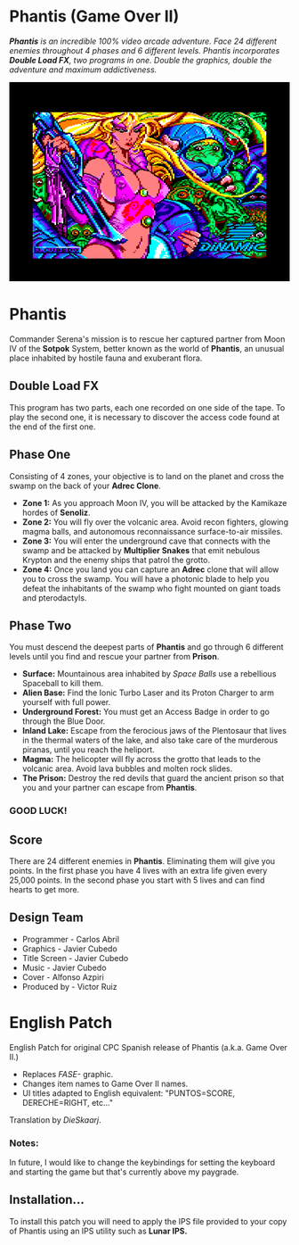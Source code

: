 # Phantis (Game Over II)

***Phantis** is an incredible 100% video arcade adventure. Face 24 different enemies throughout 4 phases and 6 different levels. Phantis incorporates **Double Load FX**, two programs in one. Double the graphics, double the adventure and maximum addictiveness.*

![Title](https://github.com/DieSkaarj/PhantisEnglishPatch/blob/main/PhantisTitle.png)

# Phantis

Commander Serena's mission is to rescue her captured partner from Moon IV of the **Sotpok** System, better known as the world of **Phantis**, an unusual place inhabited by hostile fauna and exuberant flora.

## Double Load FX

This program has two parts, each one recorded on one side of the tape. To play the second one, it is necessary to discover the access code found at the end of the first one.

## Phase One

Consisting of 4 zones, your objective is to land on the planet and cross the swamp on the back of your **Adrec Clone**.

- **Zone 1:** As you approach Moon IV, you will be attacked by the Kamikaze hordes of **Senoliz**.
- **Zone 2:** You will fly over the volcanic area. Avoid recon fighters, glowing magma balls, and autonomous reconnaissance surface-to-air missiles.
- **Zone 3:** You will enter the underground cave that connects with the swamp and be attacked by **Multiplier Snakes** that emit nebulous Krypton and the enemy ships that patrol the grotto.
- **Zone 4:** Once you land you can capture an **Adrec** clone that will allow you to cross the swamp. You will have a photonic blade to help you defeat the inhabitants of the swamp who fight mounted on giant toads and pterodactyls.

## Phase Two

You must descend the deepest parts of **Phantis** and go through 6 different levels until you find and rescue your partner from **Prison**.

- **Surface:** Mountainous area inhabited by *Space Balls* use a rebellious Spaceball to kill them.
- **Alien Base:** Find the Ionic Turbo Laser and its Proton Charger to arm yourself with full power.
- **Underground Forest:** You must get an Access Badge in order to go through the Blue Door.
- **Inland Lake:** Escape from the ferocious jaws of the Plentosaur that lives in the thermal waters of the lake, and also take care of the murderous piranas, until you reach the heliport.
- **Magma:** The helicopter will fly across the grotto that leads to the volcanic area. Avoid lava bubbles and molten rock slides.
- **The Prison:** Destroy the red devils that guard the ancient prison so that you and your partner can escape from **Phantis**.

### GOOD LUCK!

## Score
There are 24 different enemies in **Phantis**. Eliminating them will give you points. In the first phase you have 4 lives with an extra life given every 25,000 points. In the second phase you start with 5 lives and can find hearts to get more.

## Design Team

- Programmer - Carlos Abril
- Graphics - Javier Cubedo
- Title Screen - Javier Cubedo
- Music - Javier Cubedo
- Cover - Alfonso Azpiri
- Produced by - Victor Ruiz

# English Patch
English Patch for original CPC Spanish release of Phantis (a.k.a. Game Over II.)

- Replaces *FASE-* graphic.
- Changes item names to Game Over II names.
- UI titles adapted to English equivalent: "PUNTOS=SCORE, DERECHE=RIGHT, etc..."

Translation by *DieSkaarj*.

### Notes:

In future, I would like to change the keybindings for setting the keyboard and starting the game but that's currently above my paygrade.

## Installation...

To install this patch you will need to apply the IPS file provided to your copy of Phantis using an IPS utility such as **Lunar IPS.**

